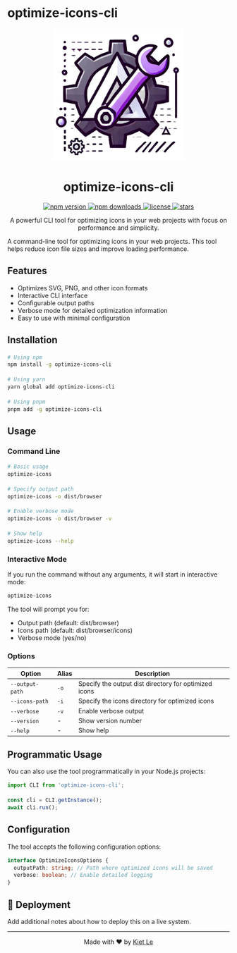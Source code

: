 # optimize-icons-cli

<p align="center">
  <img src="assets/logo.png" alt="Optimize Icons CLI" width="300" height="300"/>
</p>

<h1 align="center">optimize-icons-cli</h1>

<p align="center">
  <a href="https://www.npmjs.com/package/optimize-icons-cli">
    <img src="https://img.shields.io/npm/v/optimize-icons-cli.svg" alt="npm version" />
  </a>
  <a href="https://www.npmjs.com/package/optimize-icons-cli">
    <img src="https://img.shields.io/npm/dm/optimize-icons-cli.svg" alt="npm downloads" />
  </a>
  <a href="https://github.com/yourusername/optimize-icons-cli/blob/main/LICENSE">
    <img src="https://img.shields.io/npm/l/optimize-icons-cli.svg" alt="license" />
  </a>
  <a href="https://github.com/yourusername/optimize-icons-cli/stargazers">
    <img src="https://img.shields.io/github/stars/yourusername/optimize-icons-cli" alt="stars" />
  </a>
</p>

<p align="center">
  A powerful CLI tool for optimizing icons in your web projects with focus on performance and simplicity.
</p>

A command-line tool for optimizing icons in your web projects. This tool helps reduce icon file sizes and improve loading performance.

## Features

- Optimizes SVG, PNG, and other icon formats
- Interactive CLI interface
- Configurable output paths
- Verbose mode for detailed optimization information
- Easy to use with minimal configuration

## Installation

```bash
# Using npm
npm install -g optimize-icons-cli

# Using yarn
yarn global add optimize-icons-cli

# Using pnpm
pnpm add -g optimize-icons-cli
```

## Usage

### Command Line

```bash
# Basic usage
optimize-icons

# Specify output path
optimize-icons -o dist/browser

# Enable verbose mode
optimize-icons -o dist/browser -v

# Show help
optimize-icons --help
```

### Interactive Mode

If you run the command without any arguments, it will start in interactive mode:

```bash
optimize-icons
```

The tool will prompt you for:

- Output path (default: dist/browser)
- Icons path (default: dist/browser/icons)
- Verbose mode (yes/no)

### Options

| Option          | Alias | Description                                           |
| --------------- | ----- | ----------------------------------------------------- |
| `--output-path` | `-o`  | Specify the output dist directory for optimized icons |
| `--icons-path`  | `-i`  | Specify the icons directory for optimized icons       |
| `--verbose`     | `-v`  | Enable verbose output                                 |
| `--version`     | -     | Show version number                                   |
| `--help`        | -     | Show help                                             |

## Programmatic Usage

You can also use the tool programmatically in your Node.js projects:

```typescript
import CLI from 'optimize-icons-cli';

const cli = CLI.getInstance();
await cli.run();
```

## Configuration

The tool accepts the following configuration options:

```typescript
interface OptimizeIconsOptions {
  outputPath: string; // Path where optimized icons will be saved
  verbose: boolean; // Enable detailed logging
}
```

## 💫 Deployment

Add additional notes about how to deploy this on a live system.

---

<p align="center">Made with ❤️ by <a href="https://github.com/zenkiet">Kiet Le</a></p>
